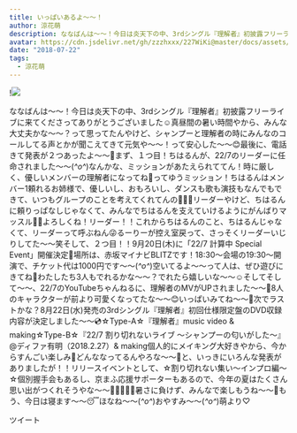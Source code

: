 ```yaml
---
title: いっぱいあるよ〜〜！
author: 涼花萌
description: ななばんは〜〜！今日は炎天下の中、3rdシングル『理解者』初披露フリーライブに来てくださってありがとうございました☺️真昼間の暑い時間やから、みんな大丈夫かな〜〜？って思ってたんやけど、シャンプーと理解...
avatar: https://cdn.jsdelivr.net/gh/zzzhxxx/227WiKi@master/docs/assets/photo/avatar/moe.jpg
date: "2018-07-22"
tags:
  - 涼花萌
---
```


!![](https://cdn.jsdelivr.net/gh/zzzhxxx/227WiKi-image@master/blog-image/moe-2018-07-22_1.jpg)


ななばんは〜〜！今日は炎天下の中、3rdシングル『理解者』初披露フリーライブに来てくださってありがとうございました☺️真昼間の暑い時間やから、みんな大丈夫かな〜〜？って思ってたんやけど、シャンプーと理解者の時にみんなのコールしてる声とかが聞こえてきて元気や〜〜！って安心した〜〜😊最後に、電話きて発表が２つあったよ〜〜🍹まず、１つ目！ちはるんが、22/7のリーダーに任命されました〜〜(*^o^*)なんかな、ミッションがあたえられててん！時に厳しく、優しいメンバーの理解者になってね💓ってゆうミッション！ちはるんはメンバー1頼れるお姉様で、優しいし、おもろいし、ダンスも歌も演技もなんでもできて、いつもグループのことを考えてくれてんの💓💓💓リーダーやけど、ちはるんに頼りっぱなしじゃなくて、みんなでちはるんを支えていけるようにがんばりマッスル💪🏻よろしくね！リーダー！！これからちはるんのこと、ちはるんじゃなくて、リーダーって呼ぶねん😜るーりーが控え室戻って、さっそくリーダーいじりしてた〜〜笑そして、２つ目！！9月20日(木)に「22/7 計算中 Special Event」開催決定🚀場所は、赤坂マイナビBLITZです！18:30〜会場の19:30〜開演で、チケット代は1000円です〜〜(*^o^*)空いてるよ〜〜って人は、ぜひ遊びにきてね💫わたしたち3人もでれるかな〜〜？でれたら嬉しいな〜〜☺️そしてそして〜〜、22/7のYouTubeちゃんねるに、理解者のMVがUPされました〜〜🤗8人のキャラクターが前より可愛くなってたな〜〜😊いっぱいみてね〜〜👀次でラストかな？8月22日(水)発売の3rdシングル『理解者』初回仕様限定盤のDVD収録内容が決定しました〜〜💿☆Type-A☆『理解者』music video & making☆Type-B☆『22/7 割り切れないライブ ～シャンプーの匂いがした～』@ディファ有明（2018.2.27）& making個人的にメイキング大好きやから、今からすんごい楽しみ💓どんななってるんやろな〜〜🙈と、いっきにいろんな発表がありましたが！！リリースイベントとして、☆割り切れない集い〜インプロ編〜☆個別握手会もあるし、京まふ応援サポーターもあるので、今年の夏はたくさん思い出がつくれそうやな〜〜🍹👙🌺🌻🍉暑さに負けず、みんなで楽しもうね〜〜🤗もう、今日は寝ます〜〜😴ほなね〜〜(*^o^*)おやすみ〜〜(*^o^*)萌より♡


ツイート



